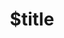 ---
title: $title
second_title: Aspose.Finance for .NET API リファレンス
description: $description
type: docs
weight: $weight
url: /ja/net/$ref/
---